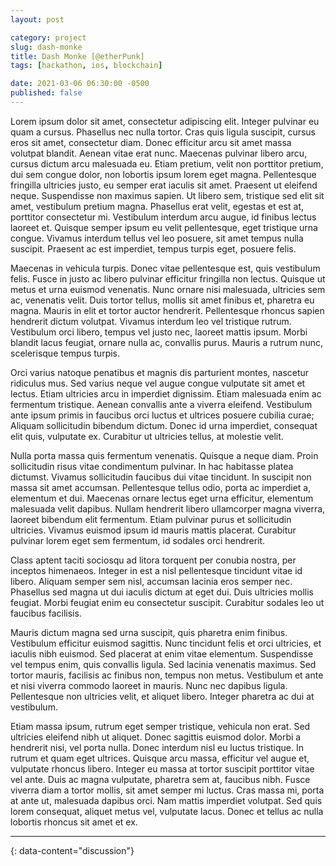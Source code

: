 ```yaml
---
layout: post

category: project
slug: dash-monke
title: Dash Monke [@etherPunk]
tags: [hackathon, ios, blockchain]

date: 2021-03-06 06:30:00 -0500
published: false
---
```


Lorem ipsum dolor sit amet, consectetur adipiscing elit. Integer pulvinar eu quam a cursus. Phasellus nec nulla tortor. Cras quis ligula suscipit, cursus eros sit amet, consectetur diam. Donec efficitur arcu sit amet massa volutpat blandit. Aenean vitae erat nunc. Maecenas pulvinar libero arcu, cursus dictum arcu malesuada eu. Etiam pretium, velit non porttitor pretium, dui sem congue dolor, non lobortis ipsum lorem eget magna. Pellentesque fringilla ultricies justo, eu semper erat iaculis sit amet. Praesent ut eleifend neque. Suspendisse non maximus sapien. Ut libero sem, tristique sed elit sit amet, vestibulum pretium magna. Phasellus erat velit, egestas et est at, porttitor consectetur mi. Vestibulum interdum arcu augue, id finibus lectus laoreet et. Quisque semper ipsum eu velit pellentesque, eget tristique urna congue. Vivamus interdum tellus vel leo posuere, sit amet tempus nulla suscipit. Praesent ac est imperdiet, tempus turpis eget, posuere felis.

Maecenas in vehicula turpis. Donec vitae pellentesque est, quis vestibulum felis. Fusce in justo ac libero pulvinar efficitur fringilla non lectus. Quisque ut metus et urna euismod venenatis. Nunc ornare nisi malesuada, ultricies sem ac, venenatis velit. Duis tortor tellus, mollis sit amet finibus et, pharetra eu magna. Mauris in elit et tortor auctor hendrerit. Pellentesque rhoncus sapien hendrerit dictum volutpat. Vivamus interdum leo vel tristique rutrum. Vestibulum orci libero, tempus vel justo nec, laoreet mattis ipsum. Morbi blandit lacus feugiat, ornare nulla ac, convallis purus. Mauris a rutrum nunc, scelerisque tempus turpis.

Orci varius natoque penatibus et magnis dis parturient montes, nascetur ridiculus mus. Sed varius neque vel augue congue vulputate sit amet et lectus. Etiam ultricies arcu in imperdiet dignissim. Etiam malesuada enim ac fermentum tristique. Aenean convallis ante a viverra eleifend. Vestibulum ante ipsum primis in faucibus orci luctus et ultrices posuere cubilia curae; Aliquam sollicitudin bibendum dictum. Donec id urna imperdiet, consequat elit quis, vulputate ex. Curabitur ut ultricies tellus, at molestie velit.

Nulla porta massa quis fermentum venenatis. Quisque a neque diam. Proin sollicitudin risus vitae condimentum pulvinar. In hac habitasse platea dictumst. Vivamus sollicitudin faucibus dui vitae tincidunt. In suscipit non massa sit amet accumsan. Pellentesque tellus odio, porta ac imperdiet a, elementum et dui. Maecenas ornare lectus eget urna efficitur, elementum malesuada velit dapibus. Nullam hendrerit libero ullamcorper magna viverra, laoreet bibendum elit fermentum. Etiam pulvinar purus et sollicitudin ultricies. Vivamus euismod ipsum id mauris mattis placerat. Curabitur pulvinar lorem eget sem fermentum, id sodales orci hendrerit.

Class aptent taciti sociosqu ad litora torquent per conubia nostra, per inceptos himenaeos. Integer in est a nisl pellentesque tincidunt vitae id libero. Aliquam semper sem nisl, accumsan lacinia eros semper nec. Phasellus sed magna ut dui iaculis dictum at eget dui. Duis ultricies mollis feugiat. Morbi feugiat enim eu consectetur suscipit. Curabitur sodales leo ut faucibus facilisis.

Mauris dictum magna sed urna suscipit, quis pharetra enim finibus. Vestibulum efficitur euismod sagittis. Nunc tincidunt felis et orci ultricies, et iaculis nibh euismod. Sed placerat at enim vitae elementum. Suspendisse vel tempus enim, quis convallis ligula. Sed lacinia venenatis maximus. Sed tortor mauris, facilisis ac finibus non, tempus non metus. Vestibulum et ante et nisi viverra commodo laoreet in mauris. Nunc nec dapibus ligula. Pellentesque non ultricies velit, et aliquet libero. Integer pharetra ac dui at vestibulum.

Etiam massa ipsum, rutrum eget semper tristique, vehicula non erat. Sed ultricies eleifend nibh ut aliquet. Donec sagittis euismod dolor. Morbi a hendrerit nisi, vel porta nulla. Donec interdum nisl eu luctus tristique. In rutrum et quam eget ultrices. Quisque arcu massa, efficitur vel augue et, vulputate rhoncus libero. Integer eu massa at tortor suscipit porttitor vitae vel ante. Duis ac magna vulputate, pharetra sem at, faucibus nibh. Fusce viverra diam a tortor mollis, sit amet semper mi luctus. Cras massa mi, porta at ante ut, malesuada dapibus orci. Nam mattis imperdiet volutpat. Sed quis lorem consequat, aliquet metus vel, vulputate lacus. Donec et tellus ac nulla lobortis rhoncus sit amet et ex.



---
{: data-content="discussion"}
